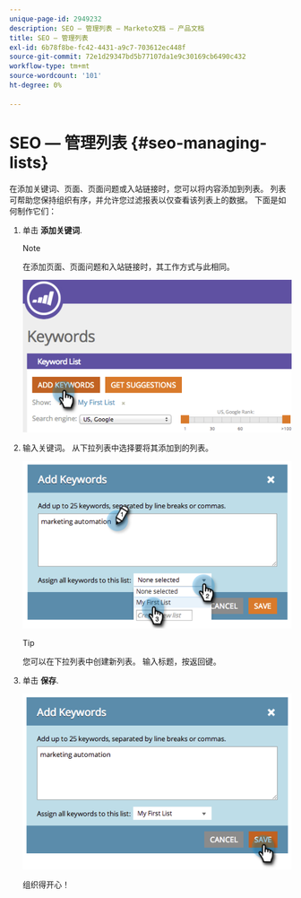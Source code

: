 ```yaml
---
unique-page-id: 2949232
description: SEO — 管理列表 — Marketo文档 — 产品文档
title: SEO — 管理列表
exl-id: 6b78f8be-fc42-4431-a9c7-703612ec448f
source-git-commit: 72e1d29347bd5b77107da1e9c30169cb6490c432
workflow-type: tm+mt
source-wordcount: '101'
ht-degree: 0%

---
```


# SEO — 管理列表 {#seo-managing-lists}

在添加关键词、页面、页面问题或入站链接时，您可以将内容添加到列表。 列表可帮助您保持组织有序，并允许您过滤报表以仅查看该列表上的数据。 下面是如何制作它们：

1. 单击 **添加关键词**.

   >[!NOTE]
   >
   >在添加页面、页面问题和入站链接时，其工作方式与此相同。

   ![](assets/image2014-9-18-13-3a24-3a35.png)

1. 输入关键词。 从下拉列表中选择要将其添加到的列表。

   ![](assets/image2014-9-18-13-3a24-3a50.png)

   >[!TIP]
   >
   >您可以在下拉列表中创建新列表。 输入标题，按返回键。

1. 单击 **保存**.

   ![](assets/image2014-9-18-13-3a25-3a36.png)

   组织得开心！
